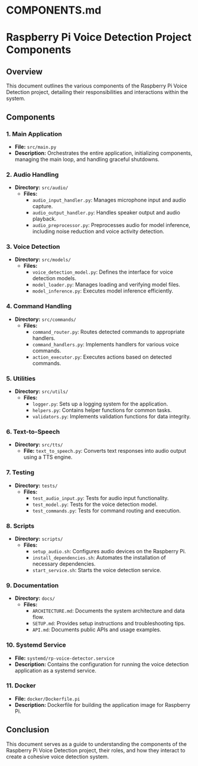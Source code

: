 # COMPONENTS.md

# Raspberry Pi Voice Detection Project Components

## Overview
This document outlines the various components of the Raspberry Pi Voice Detection project, detailing their responsibilities and interactions within the system.

## Components

### 1. **Main Application**
- **File:** `src/main.py`
- **Description:** Orchestrates the entire application, initializing components, managing the main loop, and handling graceful shutdowns.

### 2. **Audio Handling**
- **Directory:** `src/audio/`
  - **Files:**
    - `audio_input_handler.py`: Manages microphone input and audio capture.
    - `audio_output_handler.py`: Handles speaker output and audio playback.
    - `audio_preprocessor.py`: Preprocesses audio for model inference, including noise reduction and voice activity detection.

### 3. **Voice Detection**
- **Directory:** `src/models/`
  - **Files:**
    - `voice_detection_model.py`: Defines the interface for voice detection models.
    - `model_loader.py`: Manages loading and verifying model files.
    - `model_inference.py`: Executes model inference efficiently.

### 4. **Command Handling**
- **Directory:** `src/commands/`
  - **Files:**
    - `command_router.py`: Routes detected commands to appropriate handlers.
    - `command_handlers.py`: Implements handlers for various voice commands.
    - `action_executor.py`: Executes actions based on detected commands.

### 5. **Utilities**
- **Directory:** `src/utils/`
  - **Files:**
    - `logger.py`: Sets up a logging system for the application.
    - `helpers.py`: Contains helper functions for common tasks.
    - `validators.py`: Implements validation functions for data integrity.

### 6. **Text-to-Speech**
- **Directory:** `src/tts/`
  - **File:** `text_to_speech.py`: Converts text responses into audio output using a TTS engine.

### 7. **Testing**
- **Directory:** `tests/`
  - **Files:**
    - `test_audio_input.py`: Tests for audio input functionality.
    - `test_model.py`: Tests for the voice detection model.
    - `test_commands.py`: Tests for command routing and execution.

### 8. **Scripts**
- **Directory:** `scripts/`
  - **Files:**
    - `setup_audio.sh`: Configures audio devices on the Raspberry Pi.
    - `install_dependencies.sh`: Automates the installation of necessary dependencies.
    - `start_service.sh`: Starts the voice detection service.

### 9. **Documentation**
- **Directory:** `docs/`
  - **Files:**
    - `ARCHITECTURE.md`: Documents the system architecture and data flow.
    - `SETUP.md`: Provides setup instructions and troubleshooting tips.
    - `API.md`: Documents public APIs and usage examples.

### 10. **Systemd Service**
- **File:** `systemd/rp-voice-detector.service`
- **Description:** Contains the configuration for running the voice detection application as a systemd service.

### 11. **Docker**
- **File:** `docker/Dockerfile.pi`
- **Description:** Dockerfile for building the application image for Raspberry Pi.

## Conclusion
This document serves as a guide to understanding the components of the Raspberry Pi Voice Detection project, their roles, and how they interact to create a cohesive voice detection system.